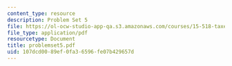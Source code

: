 ```yaml
---
content_type: resource
description: Problem Set 5
file: https://ol-ocw-studio-app-qa.s3.amazonaws.com/courses/15-518-taxes-and-business-strategy-fall-2002/107dcd0089ef0fa36596fe07b429657d_problemset5.pdf
file_type: application/pdf
resourcetype: Document
title: problemset5.pdf
uid: 107dcd00-89ef-0fa3-6596-fe07b429657d
---
```

